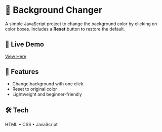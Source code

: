 # 🎨 Background Changer

A simple JavaScript project to change the background color by clicking on color boxes. Includes a **Reset** button to restore the default.

## 🔗 Live Demo
[View Here](https://bishnu-halder.github.io/Background-Changer/)

## 🚀 Features
- Change background with one click
- Reset to original color
- Lightweight and beginner-friendly

## 🛠️ Tech
HTML • CSS • JavaScript

